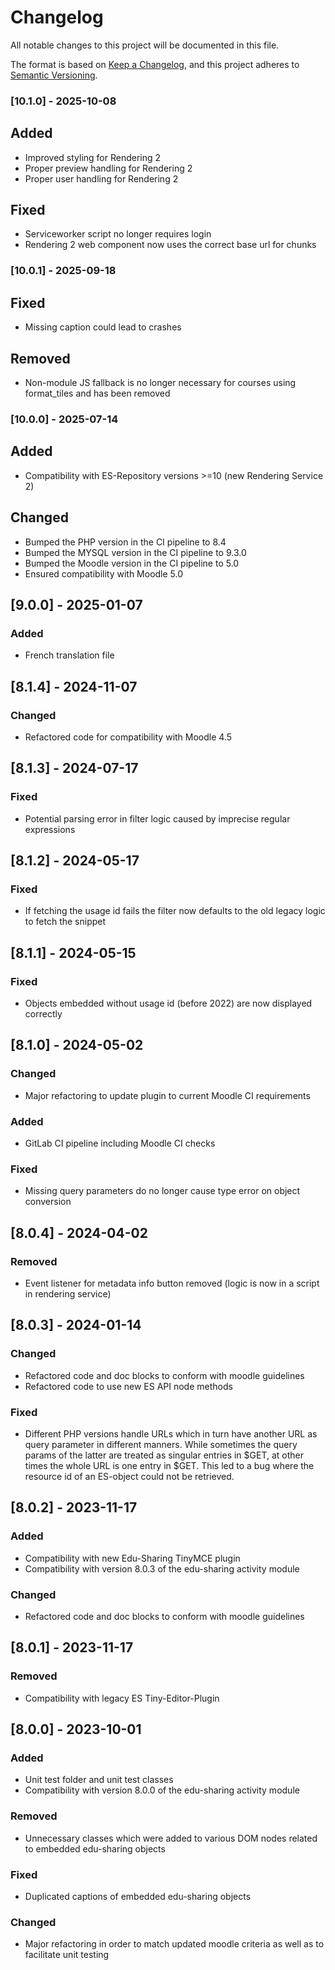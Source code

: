 # Changelog

All notable changes to this project will be documented in this file.

The format is based on [Keep a Changelog](https://keepachangelog.com/en/1.0.0/),
and this project adheres to [Semantic Versioning](https://semver.org/spec/v2.0.0.html).

### [10.1.0] - 2025-10-08

## Added

- Improved styling for Rendering 2
- Proper preview handling for Rendering 2
- Proper user handling for Rendering 2

## Fixed

- Serviceworker script no longer requires login
- Rendering 2 web component now uses the correct base url for chunks

### [10.0.1] - 2025-09-18

## Fixed

- Missing caption could lead to crashes

## Removed

- Non-module JS fallback is no longer necessary for courses using format_tiles and has been removed

### [10.0.0] - 2025-07-14

## Added

- Compatibility with ES-Repository versions >=10 (new Rendering Service 2)

## Changed

- Bumped the PHP version in the CI pipeline to 8.4
- Bumped the MYSQL version in the CI pipeline to 9.3.0
- Bumped the Moodle version in the CI pipeline to 5.0
- Ensured compatibility with Moodle 5.0

## [9.0.0] - 2025-01-07

### Added

- French translation file

## [8.1.4] - 2024-11-07

### Changed

- Refactored code for compatibility with Moodle 4.5

## [8.1.3] - 2024-07-17

### Fixed

- Potential parsing error in filter logic caused by imprecise regular expressions

## [8.1.2] - 2024-05-17

### Fixed

- If fetching the usage id fails the filter now defaults to the old legacy logic to fetch the snippet

## [8.1.1] - 2024-05-15

### Fixed

- Objects embedded without usage id (before 2022) are now displayed correctly

## [8.1.0] - 2024-05-02

### Changed

- Major refactoring to update plugin to current Moodle CI requirements

### Added

- GitLab CI pipeline including Moodle CI checks

### Fixed

- Missing query parameters do no longer cause type error on object conversion

## [8.0.4] - 2024-04-02

### Removed

- Event listener for metadata info button removed (logic is now in a script in rendering service)

## [8.0.3] - 2024-01-14

### Changed

- Refactored code and doc blocks to conform with moodle guidelines
- Refactored code to use new ES API node methods

### Fixed

- Different PHP versions handle URLs which in turn have another URL as query parameter in different manners. 
While sometimes the query params of the latter are treated as singular entries in $GET, at other times the whole URL 
is one entry in $GET. This led to a bug where the resource id of an ES-object could not be retrieved.

## [8.0.2] - 2023-11-17

### Added

- Compatibility with new Edu-Sharing TinyMCE plugin
- Compatibility with version 8.0.3 of the edu-sharing activity module

### Changed

- Refactored code and doc blocks to conform with moodle guidelines

## [8.0.1] - 2023-11-17

### Removed

- Compatibility with legacy ES Tiny-Editor-Plugin

##  [8.0.0] - 2023-10-01

### Added

- Unit test folder and unit test classes
- Compatibility with version 8.0.0 of the edu-sharing activity module

### Removed

- Unnecessary classes which were added to various DOM nodes related to embedded edu-sharing objects

### Fixed

- Duplicated captions of embedded edu-sharing objects

### Changed

- Major refactoring in order to match updated moodle criteria as well as to facilitate unit testing
